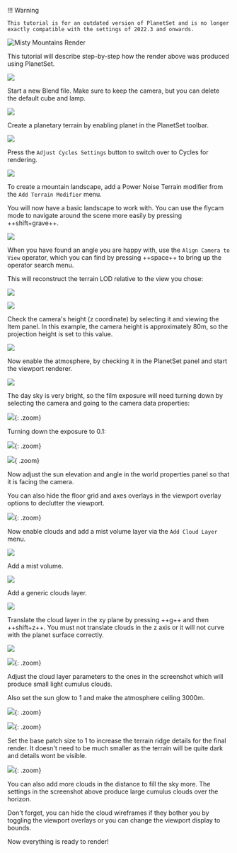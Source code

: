 !!! Warning

    This tutorial is for an outdated version of PlanetSet and is no longer exactly compatible with the settings of 2022.3 and onwards.

![Misty Mountains Render](media/misty-moutains/misty_mountains.jpg)

This tutorial will describe step-by-step how the render above was produced using PlanetSet.

![](media/misty-moutains/1.jpg)

Start a new Blend file. Make sure to keep the camera, but you can delete the default cube and lamp.

![](media/misty-moutains/2.jpg)

Create a planetary terrain by enabling planet in the PlanetSet toolbar.

![](media/misty-moutains/3.jpg)

Press the `Adjust Cycles Settings` button to switch over to Cycles for rendering.

![](media/misty-moutains/4.jpg)

To create a mountain landscape, add a Power Noise Terrain modifier from the `Add Terrain Modifier` menu.

You will now have a basic landscape to work with. You can use the flycam mode to navigate around the scene more easily by pressing ++shift+grave++.

![](media/misty-moutains/5.jpg)

When you have found an angle you are happy with, use the `Align Camera to View` operator, which you can find by pressing ++space++ to bring up the operator search menu.

This will reconstruct the terrain LOD relative to the view you chose:

![](media/misty-moutains/6.jpg)

![](media/misty-moutains/7.jpg)

Check the camera's height (z coordinate) by selecting it and viewing the Item panel. In this example, the camera height is approximately 80m, so the projection height is set to this value.

![](media/misty-moutains/8.jpg)

Now enable the atmosphere, by checking it in the PlanetSet panel and start the viewport renderer.

![](media/misty-moutains/9.jpg)

The day sky is very bright, so the film exposure will need turning down by selecting the camera and going to the camera data properties:

![](media/misty-moutains/10.jpg){: .zoom}

Turning down the exposure to 0.1:

![](media/misty-moutains/11.jpg){: .zoom}

![](media/misty-moutains/12.jpg){ .zoom}

Now adjust the sun elevation and angle in the world properties panel so that it is facing the camera.

You can also hide the floor grid and axes overlays in the viewport overlay options to declutter the viewport.

![](media/misty-moutains/13.jpg){: .zoom}

Now enable clouds and add a mist volume layer via the `Add Cloud Layer` menu.

![](media/misty-moutains/14.jpg)

Add a mist volume.

![](media/misty-moutains/15.jpg)

Add a generic clouds layer.

![](media/misty-moutains/16.jpg)

Translate the cloud layer in the xy plane by pressing ++g++ and then ++shift+z++. You must not translate clouds in the z axis or it will not curve with the planet surface correctly.

![](media/misty-moutains/17.jpg)

![](media/misty-moutains/18.jpg){: .zoom}

Adjust the cloud layer parameters to the ones in the screenshot which will produce small light cumulus clouds.

Also set the sun glow to 1 and make the atmosphere ceiling 3000m.

![](media/misty-moutains/19.jpg){: .zoom}

![](media/misty-moutains/20.jpg){: .zoom}

Set the base patch size to 1 to increase the terrain ridge details for the final render. It doesn't need to be much smaller as the terrain will be quite dark and details wont be visible.

![](media/misty-moutains/21.jpg){: .zoom}

You can also add more clouds in the distance to fill the sky more. The settings in the screenshot above produce large cumulus clouds over the horizon.

Don't forget, you can hide the cloud wireframes if they bother you by toggling the viewport overlays or you can change the viewport display to bounds.

Now everything is ready to render!